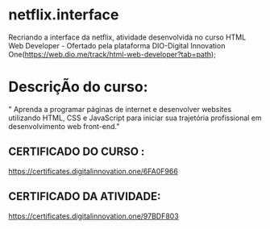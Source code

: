 # netflix.interface
Recriando a interface da netflix, atividade desenvolvida no curso HTML Web Developer - Ofertado pela plataforma DIO-Digital Innovation One(https://web.dio.me/track/html-web-developer?tab=path);

# DescriçÃo do curso:
  " Aprenda a programar páginas de internet e desenvolver websites utilizando HTML, CSS e JavaScript para iniciar sua trajetória profissional em desenvolvimento web front-end."

## CERTIFICADO DO CURSO :
  https://certificates.digitalinnovation.one/6FA0F966
## CERTIFICADO DA ATIVIDADE: 
  https://certificates.digitalinnovation.one/97BDF803

